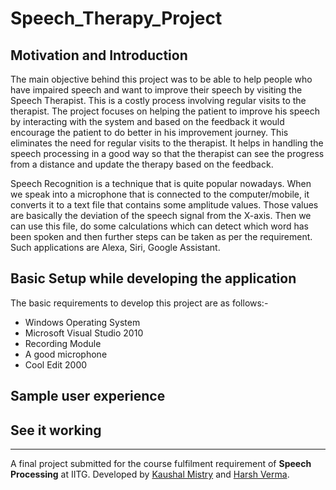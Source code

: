 # Speech_Therapy_Project

## Motivation and Introduction
The main objective behind this project was to be able to help people who have impaired speech and want to improve their speech by visiting the Speech Therapist. This is a costly process involving regular visits to the therapist. The project focuses on helping the patient to improve his speech by interacting with the system and based on the feedback it would encourage the patient to do better in his improvement journey. This eliminates the need for regular visits to the therapist. It helps in handling the speech processing in a good way so that the therapist can see the progress from a distance and update the therapy based on the feedback.

Speech Recognition is a technique that is quite popular nowadays. When we speak into a microphone that is connected to the computer/mobile, it converts it to a text file that contains some amplitude values. Those values are basically the deviation of the speech signal from the X-axis. Then we can use this file, do some calculations which can detect which word has been spoken and then further steps can be taken as per the requirement. Such applications are Alexa, Siri, Google Assistant.

## Basic Setup while developing the application

The basic requirements to develop this project are as follows:-
- Windows Operating System 
- Microsoft Visual Studio 2010 
- Recording Module
- A good microphone
- Cool Edit 2000

## Sample user experience


## See it working


---------------------------------------------------------------------------------------------------
A final project submitted for the course fulfilment requirement of __Speech Processing__ at IITG. Developed by [Kaushal Mistry](https://github.com/kaushalmistry) and [Harsh Verma](https://github.com/01harsh).
